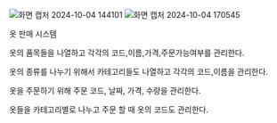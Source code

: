 

![화면 캡처 2024-10-04 144101](https://github.com/user-attachments/assets/d25d7cb0-eb56-4015-b87c-13f1418622b2)
![화면 캡처 2024-10-04 170545](https://github.com/user-attachments/assets/ae37d6c3-a6a6-4751-8f92-bca847ccac92)


옷 판매 시스템

옷의 품목들을 나열하고 각각의 코드,이름,가격,주문가능여부를 관리한다.

옷의 종류를 나누기 위해서 카테고리들도 나열하고 각각의 코드,이름을 관리한다.

옷을 주문하기 위해 주문 코드, 날짜, 가격, 수량을 관리한다.

옷들을 카테고리별로 나누고 주문 할 때 옷의 코드도 관리한다.
